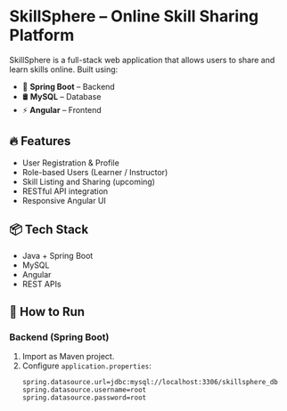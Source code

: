 # SkillSphere – Online Skill Sharing Platform

SkillSphere is a full-stack web application that allows users to share and learn skills online. Built using:

- 🔧 **Spring Boot** – Backend
- 🛢️ **MySQL** – Database
- ⚡ **Angular** – Frontend

## 🔥 Features

- User Registration & Profile
- Role-based Users (Learner / Instructor)
- Skill Listing and Sharing (upcoming)
- RESTful API integration
- Responsive Angular UI

## 📦 Tech Stack

- Java + Spring Boot
- MySQL
- Angular
- REST APIs

## 🚀 How to Run

### Backend (Spring Boot)
1. Import as Maven project.
2. Configure `application.properties`:
   ```properties
   spring.datasource.url=jdbc:mysql://localhost:3306/skillsphere_db
   spring.datasource.username=root
   spring.datasource.password=root
